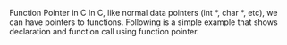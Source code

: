 Function Pointer in C
In C, like normal data pointers (int *, char *, etc), we can have pointers to functions. Following is a simple example that shows declaration and function call using function pointer.